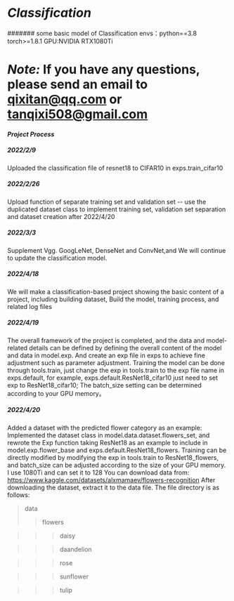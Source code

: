 # *Classification*
####### some basic model of Classification
envs：python==3.8 torch>=1.8.1 GPU:NVIDIA RTX1080Ti
# *Note:* If you have any questions, please send an email to qixitan@qq.com or tanqixi508@gmail.com
#### *Project Process*
##### 2022/2/9 
Uploaded the classification file of resnet18 to CIFAR10 in exps.train_cifar10
##### 2022/2/26 
Upload function of separate training set and validation set  -- use the duplicated dataset class to implement training set, validation set separation and dataset creation after 2022/4/20
##### 2022/3/3  
Supplement Vgg. GoogLeNet, DenseNet and ConvNet,and We will continue to update the classification model.
##### 2022/4/18 
We will make a classification-based project showing the basic content of a project, including building dataset, Build the model, training process, and related log files
##### 2022/4/19 
The overall framework of the project is completed, and the data and model-related details can be defined by defining the overall content of the model and data in model.exp. And create an exp file in exps to achieve fine adjustment such as parameter adjustment. Training the model can be done through tools.train, just change the exp in tools.train to the exp file name in exps.default, for example, exps.default.ResNet18_cifar10 just need to set exp to ResNet18_cifar10;
The batch_size setting can be determined according to your GPU memory。
##### 2022/4/20
Added a dataset with the predicted flower category as an example: Implemented the dataset class in model.data.dataset.flowers_set, and rewrote the Exp function taking ResNet18 as an example to include in model.exp.flower_base and exps.default.ResNet18_flowers.
Training can be directly modified by modifying the exp in tools.train to ResNet18_flowers, and batch_size can be adjusted according to the size of your GPU memory. I use 1080Ti and can set it to 128
You can download data from: https://www.kaggle.com/datasets/alxmamaev/flowers-recognition
After downloading the dataset, extract it to the data file. The file directory is as follows:
>data
>>flowers

>>>daisy

>>>daandelion

>>>rose

>>>sunflower

>>>tulip
